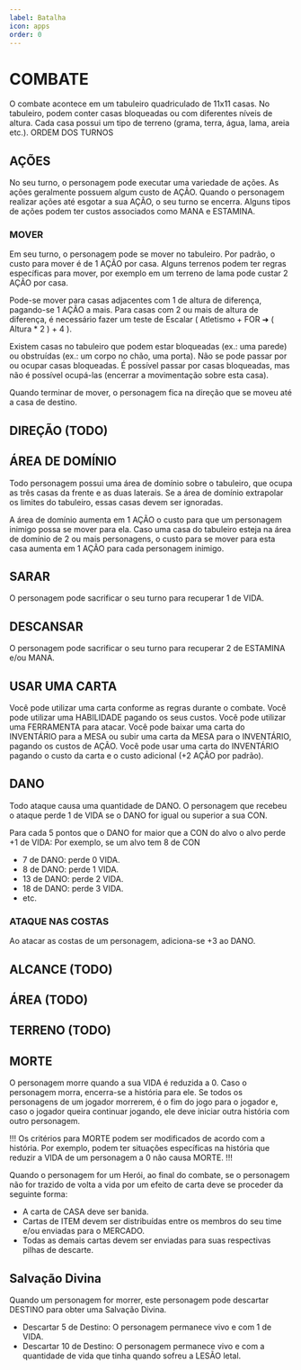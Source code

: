 ```yaml
---
label: Batalha
icon: apps
order: 0
---
```


# COMBATE

O combate acontece em um tabuleiro quadriculado de 11x11 casas. No tabuleiro, podem conter casas bloqueadas ou com diferentes níveis de altura. Cada casa possui um tipo de terreno (grama, terra, água, lama, areia etc.).
ORDEM DOS TURNOS

## AÇÕES
No seu turno, o personagem pode executar uma variedade de ações. As ações geralmente possuem algum custo de AÇÃO. Quando o personagem realizar ações até esgotar a sua AÇÃO, o seu turno se encerra. Alguns tipos de ações podem ter custos associados como MANA e ESTAMINA.

### MOVER
Em seu turno, o personagem pode se mover no tabuleiro. Por padrão, o custo para mover é de 1 AÇÃO por casa. Alguns terrenos podem ter regras específicas para mover, por exemplo em um terreno de lama pode custar 2 AÇÃO por casa.

Pode-se mover para casas adjacentes com 1 de altura de diferença, pagando-se 1 AÇÃO a mais. Para casas com 2 ou mais de altura de diferença, é necessário fazer um teste de Escalar ( Atletismo + FOR ➜ ( Altura * 2 ) + 4 ).

Existem casas no tabuleiro que podem estar bloqueadas (ex.: uma parede) ou obstruídas (ex.: um corpo no chão, uma porta). Não se pode passar por ou ocupar casas bloqueadas. É possível passar por casas bloqueadas, mas não é possível ocupá-las (encerrar a movimentação sobre esta casa).

Quando terminar de mover, o personagem fica na direção que se moveu até a casa de destino.

## DIREÇÃO (TODO)

## ÁREA DE DOMÍNIO
Todo personagem possui uma área de domínio sobre o tabuleiro, que ocupa as três casas da frente e as duas laterais. Se a área de domínio extrapolar os limites do tabuleiro, essas casas devem ser ignoradas.

A área de domínio aumenta em 1 AÇÃO o custo para que um personagem inimigo possa se mover para ela. Caso uma casa do tabuleiro esteja na área de domínio de 2 ou mais personagens, o custo para se mover para esta casa aumenta em 1 AÇÃO para cada personagem inimigo.

## SARAR
O personagem pode sacrificar o seu turno para recuperar 1 de VIDA.

## DESCANSAR
O personagem pode sacrificar o seu turno para recuperar 2 de ESTAMINA e/ou MANA.

## USAR UMA CARTA
Você pode utilizar uma carta conforme as regras durante o combate. Você pode utilizar uma HABILIDADE pagando os seus custos. Você pode utilizar uma FERRAMENTA para atacar. Você pode baixar uma carta do INVENTÁRIO para a MESA ou subir uma carta da MESA para o INVENTÁRIO, pagando os custos de AÇÃO. Você pode usar uma carta do INVENTÁRIO pagando o custo da carta e o custo adicional (+2 AÇÃO por padrão).

## DANO
Todo ataque causa uma quantidade de DANO. O personagem que recebeu o ataque perde 1 de VIDA se o DANO for igual ou superior a sua CON.

Para cada 5 pontos que o DANO for maior que a CON do alvo o alvo perde +1 de VIDA:
Por exemplo, se um alvo tem 8 de CON

* 7 de DANO: perde 0 VIDA.
* 8 de DANO: perde 1 VIDA.
* 13 de DANO: perde 2 VIDA.
* 18 de DANO: perde 3 VIDA.
* etc.

### ATAQUE NAS COSTAS
Ao atacar as costas de um personagem, adiciona-se +3 ao DANO.

## ALCANCE (TODO)

## ÁREA (TODO)

## TERRENO (TODO)

## MORTE
O personagem morre quando a sua VIDA é reduzida a 0. Caso o personagem morra, encerra-se a história para ele. Se todos os personagens de um jogador morrerem, é o fim do jogo para o jogador e, caso o jogador queira continuar jogando, ele deve iniciar outra história com outro personagem.

!!!
Os critérios para MORTE podem ser modificados de acordo com a história. Por exemplo, podem ter situações específicas na história que reduzir a VIDA de um personagem a 0 não causa MORTE.
!!!

Quando o personagem for um Herói, ao final do combate, se o personagem não for trazido de volta a vida por um efeito de carta deve se proceder da seguinte forma:

* A carta de CASA deve ser banida.
* Cartas de ITEM devem ser distribuídas entre os membros do seu time e/ou enviadas para o MERCADO.
* Todas as demais cartas devem ser enviadas para suas respectivas pilhas de descarte.


## Salvação Divina
Quando um personagem for morrer, este personagem pode descartar DESTINO para obter uma Salvação Divina.

* Descartar 5 de Destino: O personagem permanece vivo e com 1 de VIDA.
* Descartar 10 de Destino: O personagem permanece vivo e com a quantidade de vida que tinha quando sofreu a LESÃO letal.
